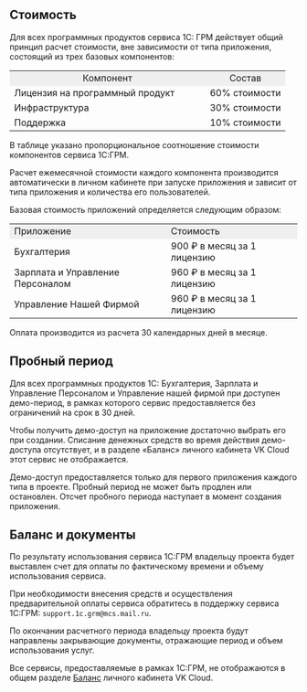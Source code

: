 ## Стоимость

Для всех программных продуктов сервиса 1С: ГРМ действует общий принцип расчет стоимости, вне зависимости от типа приложения, состоящий из трех базовых компонентов:

<table style="width: 99%; margin-right: calc(1%);"><tbody><tr><td style="width: 70.9434%; text-align: center; background-color: rgb(239, 239, 239);">Компонент</td><td style="width: 29.0566%; text-align: center; background-color: rgb(239, 239, 239);">Состав</td></tr><tr><td style="width: 70.9434%;">Лицензия на программный продукт</td><td style="width: 29.0566%; text-align: center;">60% стоимости</td></tr><tr><td style="width: 70.9434%;">Инфраструктура</td><td style="width: 29.0566%; text-align: center;">30% стоимости</td></tr><tr><td style="width: 70.9434%;">Поддержка</td><td style="width: 29.0566%; text-align: center;">10% стоимости</td></tr></tbody></table>

В таблице указано пропорциональное соотношение стоимости компонентов сервиса 1С:ГРМ.

Расчет ежемесячной стоимости каждого компонента производится автоматически в личном кабинете при запуске приложения и зависит от типа приложения и количества его пользователей.

Базовая стоимость приложений определяется следующим образом:

<table border="0" cellpadding="0" cellspacing="0" width="435"><tbody><tr><td height="19" style="background-color: rgb(239, 239, 239);" width="54.48275862068966%">Приложение</td><td style="background-color: rgb(239, 239, 239);" width="45.51724137931034%">Стоимость</td></tr><tr><td height="19">Бухгалтерия</td><td>900 ₽ в месяц за 1 лицензию</td></tr><tr><td height="19">Зарплата и Управление Персоналом</td><td>960 ₽ в месяц за 1 лицензию</td></tr><tr><td height="19">Управление Нашей Фирмой</td><td>960 ₽ в месяц за 1 лицензию</td></tr></tbody></table>

<info>

Оплата производится из расчета 30 календарных дней в месяце.

</info>

## Пробный период

Для всех программных продуктов 1С: Бухгалтерия, Зарплата и Управление Персоналом и Управление нашей фирмой при доступен демо-период, в рамках которого сервис предоставляется без ограничений на срок в 30 дней.

Чтобы получить демо-доступ на приложение достаточно выбрать его при создании. Списание денежных средств во время действия демо-доступа отсутствует, и в разделе «Баланс» личного кабинета VK Cloud этот сервис не отображается.

<warn>

Демо-доступ предоставляется только для первого приложения каждого типа в проекте. Пробный период не может быть продлен или остановлен. Отсчет пробного периода наступает в момент создания приложения.

</warn>

## Баланс и документы

По результату использования сервиса 1С:ГРМ владельцу проекта будет выставлен счет для оплаты по фактическому времени и объему использования сервиса.

При необходимости внесения средств и осуществления предварительной оплаты сервиса обратитесь в поддержку сервиса 1С:ГРМ: `support.1c.grm@mcs.mail.ru`.

По окончании расчетного периода владельцу проекта будут направлены закрывающие документы, отражающие период и объем использования услуг.

Все сервисы, предоставляемые в рамках 1С:ГРМ, не отображаются в общем разделе [Баланс](https://mcs.mail.ru/app/services/billing) личного кабинета VK Cloud.
